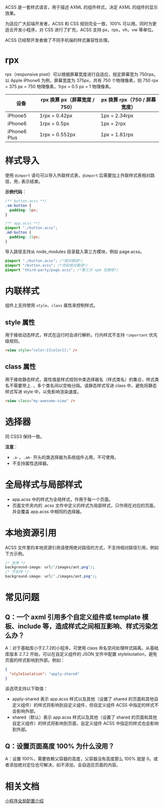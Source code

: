 ACSS 是一套样式语言，用于描述 AXML 的组件样式，决定 AXML 的组件的显示效果。

为适应广大前端开发者，ACSS 和 CSS 规则完全一致，100% 可以用。同时为更适合开发小程序，对 CSS 进行了扩充，ACSS 支持 px，rpx，vh，vw 等单位。

ACSS 已经帮开发者做了不同手机端的样式兼容性处理。 

# rpx
rpx（responsive pixel）可以根据屏幕宽度进行自适应，规定屏幕宽为 750rpx。以 Apple iPhone6 为例，屏幕宽度为 375px，共有 750 个物理像素，则 750 rpx = 375 px = 750 物理像素，1rpx = 0.5 px = 1 物理像素。

| **设备** | **rpx 换算 px（屏幕宽度 / 750）** | **px 换算 rpx（750 / 屏幕宽度）** |
| --- | --- | --- |
| iPhone5 | 1rpx = 0.42px | 1px = 2.34rpx |
| iPhone6 | 1rpx = 0.5px | 1px = 2rpx |
| iPhone6 Plus | 1rpx = 0.552px | 1px = 1.81rpx |

# 样式导入
使用 `@import` 语句可以导入外联样式表，`@import` 后需要加上外联样式表相对路径，用`;` 表示结束。

**示例代码**：

```css
/** button.acss **/
.sm-button {
  padding: 5px;
}
```

```css
/** app.acss **/
@import "./button.acss";
.md-button {
  padding: 15px;
}
```
导入路径支持从 node_modules 目录载入第三方模块，例如 page.acss。
```css
@import "./button.acss"; /*相对路径*/
@import "/button.acss"; /*项目绝对路径*/
@import "third-party/page.acss"; /*第三方 npm 包路径*/
```

# 内联样式
组件上支持使用 `style`、`class` 属性来控制样式。

## style 属性
用于接收动态样式，样式在运行时会进行解析。行内样式不支持 `!important` 优先级规则。
```html
<view style="color:{{color}};" />
```

## class 属性
用于接收静态样式，属性值是样式规则中类选择器名（样式类名）的集合，样式类名不需要带上`.`，多个类名间以空格分隔。请静态样式写进 class 中，避免将静态样式写进 style 中，以免影响渲染速度。
```html
<view class="my-awesome-view" />
```

# 选择器
同 CSS3 保持一致。

**注意**：
- `.a-`，`.am-` 开头的类选择器为系统组件占用，不可使用。
- 不支持属性选择器。

# 全局样式与局部样式
- app.acss 中的样式为全局样式，作用于每一个页面。
- 页面文件夹内的 .acss 文件中定义的样式为局部样式，只作用在对应的页面，并会覆盖 app.acss 中相同的选择器。

# 本地资源引用
ACSS 文件里的本地资源引用请使用绝对路径的方式，不支持相对路径引用，例如下方示例。
```css
/* 支持 */
background-image: url('/images/ant.png');
/* 不支持 */
background-image: url('./images/ant.png');
```

# 常见问题
## Q：一个 axml 引用多个自定义组件或 template 模板、include 等，造成样式之间相互影响、样式污染怎么办？
A：对于基础库小于2.7.2的小程序，可使用 class 命名空间处理样式隔离。从基础库版本 2.7.2 开始，可以在自定义组件的 JSON 文件中配置 styleIsolation，避免页面的样式影响到外部。例如：
```json
{
  "styleIsolation": "apply-shared"
}
```
该选项支持以下取值：
* apply-shared 表示 app.acss 样式以及其他（设置了 shared 的页面和其他自定义组件）的样式将影响到自定义组件，但自定义组件 ACSS 中指定的样式不会影响外部。
* shared（默认）表示 app.acss 样式以及其他（设置了 shared 的页面和其他自定义组件）的样式将影响到页面，自定义组件 ACSS 中指定的样式也会影响到外部。

## Q：设置页面高度 100% 为什么没用？
A：设置 100%，需要依赖父容器的高度，父容器没有高度那么 100% 就是 0。或者添加绝对定位也可解决，如不添加，会自适应页面的内容。

# 相关文档
[小程序全局配置介绍](https://opendocs.alipay.com/mini/framework/app)
